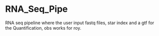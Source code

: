 # RNA_Seq_Pipe
RNA seq pipeline where the user input fastq files, star index and a gtf for the Quantification, obs works for roy. 
